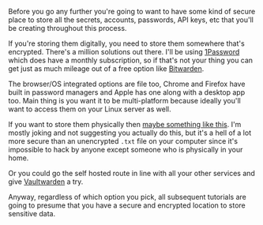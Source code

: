 Before you go any further you're going to want to have some kind of secure place to store all the secrets, accounts, passwords, API keys, etc that you'll be creating throughout this process.  

If you're storing them digitally, you need to store them somewhere that's encrypted.  There's a million solutions out there.  I'll be using [1Password](https://1password.com/) which does have a monthly subscription, so if that's not your thing you can get just as much mileage out of a free option like [Bitwarden](https://bitwarden.com/).

The browser/OS integrated options are file too, Chrome and Firefox have built in password managers and Apple has one along with a desktop app too.  Main thing is you want it to be multi-platform because ideally you'll want to access them on your Linux server as well.

If you want to store them physically then [maybe something like this](https://www.indigo.ca/en-ca/internet-password-logbook-cognac-leatherette-keep-track-of-usernames-passwords-web-addresses-in-one-easy-organized-location/9781631061943.html).  I'm mostly joking and not suggesting you actually do this, but it's a hell of a lot more secure than an unencrypted `.txt` file on your computer since it's impossible to hack by anyone except someone who is physically in your home.

Or you could go the self hosted route in line with all your other services and give [Vaultwarden](https://github.com/dani-garcia/vaultwarden) a try.

Anyway, regardless of which option you pick, all subsequent tutorials are going to presume that you have a secure and encrypted location to store sensitive data.  